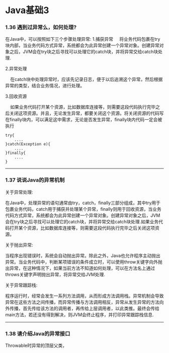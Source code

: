 # Java基础3


### 1.36 遇到过异常么，如何处理?

在Java中，可以按照如下三个步骤处理异常:
1.捕获异常
    将业务代码包裹在try块内部，当业务代码方式异常，系统都会为此异常创建一个异常对象。创建异常对象之后，JVM会在try块之后寻找可以处理它的catch块，并将异常交给catch块处理.

2.异常处理

    在catch块中处理异常时，应该先记录日志，便于以后追溯这个异常，然后根据异常的类型，结合业务情况，进行处理。

3.回收资源

    如果业务代码打开某个资源，比如数据库连接等，则需要这段代码执行完毕之后关闭这项资源。并且，无论发生异常，都要关闭这个资源。将关闭资源的代码写在finally块内，可以满足这中需求，无论是否发生异常，finally块内代码一定会被执行

```
try{
    ....
}catch(Exception e){
    ....
}finally{
    ....
}
```

----

### 1.37 说说Java的异常机制

关于异常处理:

在Java中，处理异常的语句通常由try，catch，finally三部分组成，其中try用于包裹业务代码，catch用于捕获并处理某个异常，finally则用于回收资源，当业务代码方式异常，系统都会为此异常创建一个异常对象。创建异常对象之后，JVM会在try块之后寻找可以处理它的catch块，并将异常交给catch块处理.如果业务代码打开某个资源，比如数据库连接等，则需要这段代码执行完毕之后关闭这项资源。

关于抛出异常:

当程序出现错误时，系统会自动抛出异常。除此之外，Java也允许程序主动抛出异常。当业务代码中，判断某项错误的条件成立时，可以使用throw关键字向外抛出异常，在这种情况下，如果当前方法不知道如何处理，可以在方法名上通过throws关键字声明抛出异常，将异常交给JVM处理.

关于异常跟踪栈:

程序运行时，经常会发生一系列方法调用，从而形成方法调用栈。异常机制会导致异常在这些方法之间传播，而异常传播与方法调用相反，异常从发生异常的方法向外传播，首先传给该方法的调用者，再传给上层调用者，以此类推。最终会传给main方法，若还没有得到解决，则JVM会终止程序，并打印异常跟踪栈信息.

----

### 1.38 请介绍Java的异常接口

Throwable时异常的顶层父类，

